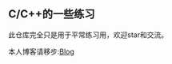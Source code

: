 C/C++的一些练习
---------------
此仓库完全只是用于平常练习用，欢迎star和交流。

本人博客请移步:[Blog](https://www.52share.online "我的博客")